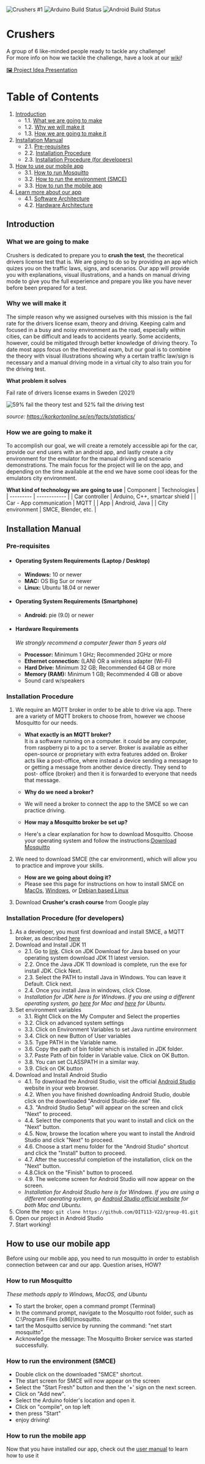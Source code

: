 ![Crushers #1](https://img.shields.io/static/v1?label=%F0%9F%90%B1%E2%80%8D%F0%9F%92%BB%20Crushers&message=%231&labelColor=9454bf&color=9454bf&style=for-the-badge) 
![Arduino Build Status](https://github.com/DIT113-V22/group-01/actions/workflows/arduino-build.yml/badge.svg)
![Android Build Status](https://github.com/DIT113-V22/group-01/actions/workflows/android-build.yml/badge.svg)

# Crushers
A group of 6 like-minded people ready to tackle any challenge!<br>
For more info on how we tackle the challenge, have a look at our [wiki](https://github.com/DIT113-V22/group-01/wiki)!

[🖼 Project Idea Presentation](https://docs.google.com/presentation/d/16SZ2ToYdbLL906brSV6_ACyWLJ0RKk2l5obWzS27Ddo/edit#slide=id.p)

# Table of Contents 
1. [ Introduction ](#introduction)
   - 1.1.   [ What we are going to make ](#what) 
   - 1.2.   [ Why we will make it ](#why)
   - 1.3.   [ How we are going to make it ](#how)
2. [ Installation Manual ](#install)
   - 2.1.  [ Pre-requisites ](#PreRequisites)
   - 2.2.  [ Installation Procedure ](#installation)
   - 2.3.  [ Installation Procedure (for developers)](#installationForDevelopers)
3. [ How to use our mobile app ](#use) 
   - 3.1. [ How to run Mosquitto ](#mosquitto)
   - 3.2. [ How to run the environment (SMCE) ](#runSmce)
   - 3.3. [ How to run the mobile app ](#mobileApp)
4. [ Learn more about our app ](#moreAboutOurApp)
   - 4.1. [ Software Architecture ](#softwareArchitecture)
   - 4.2. [ Hardware Architecture ](#hardwareArchitecture)

<a name="introduction"></a>
## Introduction

<a name="what"></a>
### What we are going to make

Crushers is dedicated to prepare you to **crush the test**, the theoretical drivers license test that is. We are going to do so by providing an app which quizes you on the traffic laws, signs, and scenarios. Our app will provide you with explanations, visual illustrations, and a hands on manual driving mode to give you the full experience and prepare you like you have never before been prepared for a test.

<a name="why"></a>
### Why we will make it

The simple reason why we assigned ourselves with this mission is the fail rate for the drivers license exam, theory and driving. Keeping calm and focused in a busy and noisy environment as the road, especially within cities, can be difficult and leads to accidents yearly. Some accidents, however, could be mitigated through better knowledge of driving theory. To date most apps focus on the theoretical exam, but our goal is to combine the theory with visual illustrations showing why a certain traffic law/sign is necessary and a manual driving mode in a virtual city to also train you for the driving test.

**What problem it solves**

Fail rate of drivers license exams in Sweden (2021)

![59% fail the theory test and 52% fail the driving test](https://user-images.githubusercontent.com/52662014/160342758-7d2307f5-fed8-4d68-b21b-6e3106f1162e.png)

*source: https://korkortonline.se/en/facts/statistics/*

<a name="how"></a>
### How we are going to make it
To accomplish our goal, we will create a remotely accessible api for the car, provide our end users with an android app, and lastly create a city environment for the emulator for the manual driving and scenario demonstrations. The main focus for the project will lie on the app, and depending on the time available at the end we have some cool ideas for the emulators city environment.

**What kind of technology we are going to use**
| Component | Technologies |
| --------- | ------------ |
| Car controller | Arduino, C++, smartcar shield |
| Car - App communication | MQTT |
| App | Android, Java |
| City environment | SMCE, Blender, etc. |


<a name="install"></a>
## Installation Manual

<a name="PreRequisites"></a>
### Pre-requisites
  - #### Operating System Requirements (Laptop / Desktop)
    - **Windows:** 10 or newer
    - **MAC:** OS Big Sur or newer
    - **Linux:** Ubuntu 18.04 or newer

  - #### Operating System Requirements (Smartphone)
    - **Android:** pie (9.0) or newer
      
    
  - #### Hardware Requirements
      *We strongly recommend a computer fewer than 5 years old*
    - **Processor:** Minimum 1 GHz; Recommended 2GHz or more
    - **Ethernet connection:** (LAN) OR a wireless adapter (Wi-Fi)
    - **Hard Drive:** Minimum 32 GB; Recommended 64 GB or more
    - **Memory (RAM):** Minimum 1 GB; Recommended 4 GB or above
    - Sound card w/speakers

<a name="installation"></a>
### Installation Procedure

1. We require an MQTT broker in order to be able to drive via app. There are a variety of MQTT brokers to choose from, however we choose Mosquitto for our needs.
    - **What exactly is an MQTT broker?**
    <br>It is a software running on a computer. it could be any computer, from raspberry pi to a pc to a server. Broker is available as either open-source
      or proprietary with extra features added on. 
      Broker acts like a post-office, where instead a device sending a message to or getting a message from another device directly. They send to
      post- office (broker) and then it is forwarded to everyone that needs that message.
      
    - **Why do we need a broker?**
    - We will need a broker to connect the app to the SMCE so we can practice driving.

    - **How may a Mosquitto broker be set up?**
    - Here's a clear explanation for how to download Mosquitto. Choose your operating system and follow the instructions:[Download Mosquitto](https://mosquitto.org/download/) 

2. We need to download SMCE (the car environment), which will allow you to practice and improve your skills.
    - **How are we going about doing it?**
    - Please see this page for instructions on how to install SMCE on [MacOs](https://github.com/ItJustWorksTM/smce-gd/wiki/MacOS-setup), [Windows](https://github.com/ItJustWorksTM/smce-gd/wiki/Windows-setup), or [Debian based Linux](https://github.com/ItJustWorksTM/smce-gd/wiki/Debian-based-Linux-setup)

3. Download **Crusher's crash course** from Google play

<a name="installationForDevelopers"></a>
### Installation Procedure (for developers)
1. As a developer, you must first download and install SMCE, a MQTT broker, as described [ here ](#installation)
2. Download and Install JDK 11
   - 2.1. Go to [link](https://www.oracle.com/se/java/technologies/javase/jdk11-archive-downloads.html). Click on JDK Download for Java based on your operating system download JDK 11 latest version.
   - 2.2. Once the Java JDK 11 download is complete, run the exe for install JDK. Click Next.
   - 2.3. Select the PATH to install Java in Windows. You can leave it Default. Click next.
   - 2.4. Once you install Java in windows, click Close.
   - *Installation for JDK here is for Windows. If you are using a different operating system, go [here](https://docs.oracle.com/javase/9/install/installation-jdk-and-jre-macos.htm#JSJIG-GUID-577CEA7C-E51C-416D-B9C6-B1469F45AC78) for Mac and [here](https://www.digitalocean.com/community/tutorials/how-to-install-java-with-apt-on-ubuntu-20-04) for Ubuntu.*
3. Set environment variables
   - 3.1. Right Click on the My Computer and Select the properties
   - 3.2. Click on advanced system settings
   - 3.3. Click on Environment Variables to set Java runtime environment
   - 3.4. Click on new Button of User variables
   - 3.5. Type PATH in the Variable name.
   - 3.6. Copy the path of bin folder which is installed in JDK folder.
   - 3.7. Paste Path of bin folder in Variable value. Click on OK Button.
   - 3.8. You can set CLASSPATH in a similar way.
   - 3.9. Click on OK button
4. Download and Install Android Studio
   - 4.1. To download the Android Studio, visit the official [Android Studio](https://developer.android.com/studio) website in your web browser.
   - 4.2. When you have finished downloading Android Studio, double click on the downloaded "Android Studio-ide.exe" file.
   - 4.3. "Android Studio Setup" will appear on the screen and click "Next" to proceed.
   - 4.4. Select the components that you want to install and click on the "Next" button.
   - 4.5. Now, browse the location where you want to install the Android Studio and click "Next" to proceed.
   - 4.6. Choose a start menu folder for the "Android Studio" shortcut and click the "Install" button to proceed.
   - 4.7. After the successful completion of the installation, click on the "Next" button.
   - 4.8.Click on the "Finish" button to proceed.
   - 4.9. The welcome screen for Android Studio will now appear on the screen.
   - *Installation for Android Studio here is for Windows. If you are using a different operating system, go [Android Studio official website](https://developer.android.com/studio/install) for both Mac and Ubuntu.*
5. Clone the repo: `git clone https://github.com/DIT113-V22/group-01.git`
6. Open our project in Android Studio
7. Start working!

<a name="use"></a>
## How to use our mobile app
Before using our mobile app, you need to run mosquitto in order to establish connection between car and our app. Question arises, HOW?

<a name="mosquitto"></a>
### How to run Mosquitto 
*These methods apply to Windows, MacOS, and Ubuntu*
  - To start the broker, open a command prompt (Terminal)
  - In the command prompt, navigate to the Mosquitto root folder, such as C:\Program Files (x86)\mosquitto.
  - tart the Mosquitto service by running the command: "net start mosquitto".
  - Acknowledge the message: The Mosquitto Broker service was started successfully.

<a name="runSmce"></a>
### How to run the environment (SMCE)
  - Double click on the downloaded "SMCE" shortcut.
  - The start screen for SMCE will now appear on the screen
  - Select the "Start Fresh" button and then the '+' sign on the next screen.
  - Click on "Add new".
  - Select the Arduino folder's location and open it.
  - Click on "compile", on top left
  - then press "Start"
  - enjoy driving!

<a name="mobileApp"></a>
### How to run the mobile app
Now that you have installed our app, check out the [user manual](https://github.com/DIT113-V22/group-01/wiki/9.-User-Manual) to learn how to use it